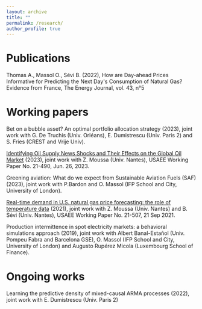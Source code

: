 ```yaml
---
layout: archive
title: ""
permalink: /research/
author_profile: true
---
```


Publications
=====

Thomas A., Massol O., Sévi B. (2022), How are Day-ahead Prices Informative for Predicting the Next Day's Consumption of Natural Gas? Evidence from France, The Energy Journal, vol. 43, n°5


Working papers
=====

Bet on a bubble asset? An optimal portfolio allocation strategy (2023), joint work with G. De Truchis (Univ. Orléans), E. Dumistrescu (Univ. Paris 2) and S. Fries (CREST and Vrije Univ). 

[Identifying Oil Supply News Shocks and Their Effects on the Global Oil Market](https://papers.ssrn.com/sol3/papers.cfm?abstract_id=3812529#) (2023), joint work with Z. Moussa (Univ. Nantes), USAEE Working Paper No. 21-490, Jun. 26, 2023.

Greening aviation: What do we expect from Sustainable Aviation Fuels (SAF) (2023), joint work with P.Bardon and O. Massol (IFP School and City, University of London).

[Real-time demand in U.S. natural gas price forecasting: the role of temperature data](https://papers.ssrn.com/sol3/papers.cfm?abstract_id=3880809) (2021), joint work with Z. Moussa (Univ. Nantes) and B. Sévi (Univ. Nantes), USAEE Working Paper No. 21-507, 21 Sep 2021.

Production intermittence in spot electricity markets: a behavioral simulations approach (2019), joint work with Albert Banal-Estañol (Univ. Pompeu Fabra and Barcelona GSE), O. Massol (IFP School and City, University of London) and Augusto Rupérez Micola (Luxembourg School of Finance). 

Ongoing works
=====

Learning the predictive density of mixed-causal ARMA processes (2022), joint work with E. Dumistrescu (Univ. Paris 2)

